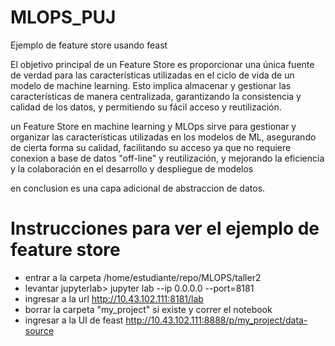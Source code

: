 # MLOPS_PUJ
Ejemplo de feature store usando feast

El objetivo principal de un Feature Store es proporcionar una única fuente de verdad para las características utilizadas en el ciclo de vida de un modelo de machine learning. Esto implica almacenar y gestionar las características de manera centralizada, garantizando la consistencia y calidad de los datos, y permitiendo su fácil acceso y reutilización.

un Feature Store en machine learning y MLOps sirve para gestionar y organizar las características utilizadas en los modelos de ML, asegurando de cierta forma su calidad, facilitando su acceso ya que no requiere conexion a base de datos "off-line" y reutilización, y mejorando la eficiencia y la colaboración en el desarrollo y despliegue de modelos

en conclusion es una capa adicional de abstraccion de datos.
# Instrucciones para ver el ejemplo de feature store

- entrar a la carpeta /home/estudiante/repo/MLOPS/taller2
- levantar jupyterlab> jupyter lab --ip 0.0.0.0 --port=8181
- ingresar a la url http://10.43.102.111:8181/lab
- borrar la carpeta "my_project" si existe y correr el notebook
- ingresar a la UI de feast http://10.43.102.111:8888/p/my_project/data-source

